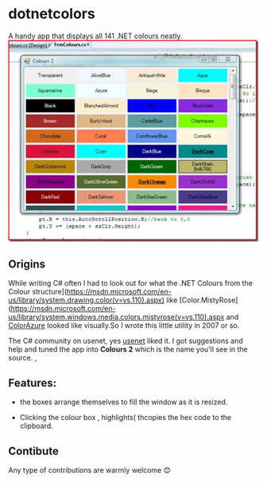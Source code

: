 # dotnetcolors

A handy app that displays all 141 .NET colours neatly.
![Screenshot of app](https://github.com/gideondsouza/dotnetcolors/raw/master/colours2_screenie_thumb.jpg)
## Origins 
While writing C# often I had to look out for what the .NET Colours from the Colour structure](https://msdn.microsoft.com/en-us/library/system.drawing.color(v=vs.110).aspx) like [Color.MistyRose](https://msdn.microsoft.com/en-us/library/system.windows.media.colors.mistyrose(v=vs.110).aspx and [ColorAzure](https://msdn.microsoft.com/en-us/library/system.windows.media.colors.azure(v=vs.110).aspx) looked like visually.So I wrote this little utility in 2007 or so.

The C# community on usenet, yes [usenet](https://en.wikipedia.org/wiki/Usenet) liked it. I got suggestions and help and tuned the app into **Colours 2** which is the name you'll see in the source.  ,

## Features:
* the boxes arrange themselves to fill the window as it is resized.

* Clicking the colour box , highlights( thcopies the hex code to the clipboard.
## Contibute 
Any type of contributions are warmly welcome :blush:
